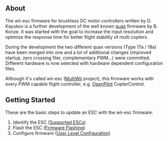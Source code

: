 ## About ##

The wii-esc firmware for brushless DC motor controllers written by D. Kayukov is a further development of the well known [quax](http://home.versanet.de/~b-konze) firmware by B. Konze. It was started with the goal to increase the input resolution and optimize the response time for better flight stability of multi copters.

During the development the two different quax versions (Type 17a / 18a) have been merged into one and a lot of additional changes (improved startup, zero crossing filer, complementary PWM...) were committed. Different hardware is now selected with hardware dependent configuration files.

Although it's called wii-esc ([MultiWii](http://www.multiwii.com/) project), this firmware works with every PWM capable flight controller, e.g. [OpenPilot](http://www.openpilot.org) CopterControl.


## Getting Started ##

These are the basic steps to update an ESC with the wii-esc firmware:

  1. Identify the ESC ([Supported ESCs](SupportedEscs.md))
  1. Flash the ESC ([Firmware Flashing](FirmwareFlashing.md))
  1. Configure firmware ([User Level Configuration](UserLevelConfig.md))